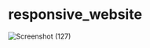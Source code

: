 # responsive_website

![Screenshot (127)](https://github.com/amrit446/responsive_website/assets/50423238/127c7086-455c-47e0-bd01-04356dd60bf4)
